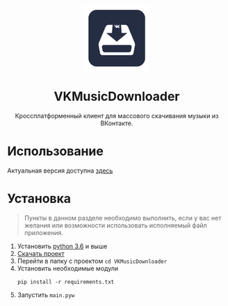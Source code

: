 <p align="center">
  <img src="assets/icon/vk_downloader_icon.png" width="150" />
  <h1 align="center">VKMusicDownloader</h1>
  <p align="center">Кроссплатформенный клиент для массового скачивания музыки из ВКонтакте.</p>
</p>

# **Использование**
 Актуальная версия доступна [здесь](https://github.com/keyzt/VKMusicDownloader/releases)

# **Установка**
 >Пункты в данном разделе необходимо выполнить, если у вас нет желания или возможности использовать исполняемый файл приложения.
  
1.  Установить [python 3.6](https://www.python.org/) и выше 
2.  [Скачать проект](https://github.com/keyzt/VKMusicDownloader/archive/master.zip)
3.  Перейти в папку с проектом `cd VKMusicDownloader`
4.  Установить необходимые модули
    ```console 
    pip install -r requirements.txt
    ```
5. Запустить `main.pyw`
